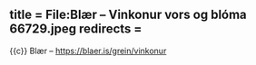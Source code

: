 title = File:Blær – Vinkonur vors og blóma 66729.jpeg
redirects =
---

{{c}} Blær – https://blaer.is/grein/vinkonur